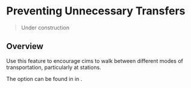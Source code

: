 # Preventing Unnecessary Transfers

> Under construction

## Overview

Use this feature to encourage cims to walk between different modes of transportation, particularly at stations.

The option can be found in [](Gameplay.md) in [](Settings.md).
